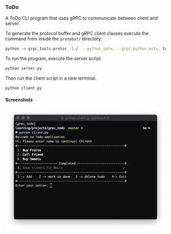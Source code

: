 ### ToDo

A ToDo CLI program that uses gRPC to communicate between client and server.

To generate the protocol buffer and gRPC client classes execute the command from inside the `protobuf/` directory:

```bash
python -m grpc_tools.protoc -I./  --python_out=. --grpc_python_out=. todo.proto
```

To run the program, execute the server script.

```bash
python server.py
```

Then run the client script in a new terminal.

```bash
python client.py
```

#### Screenshots

![ToDo](images/todo.png)
